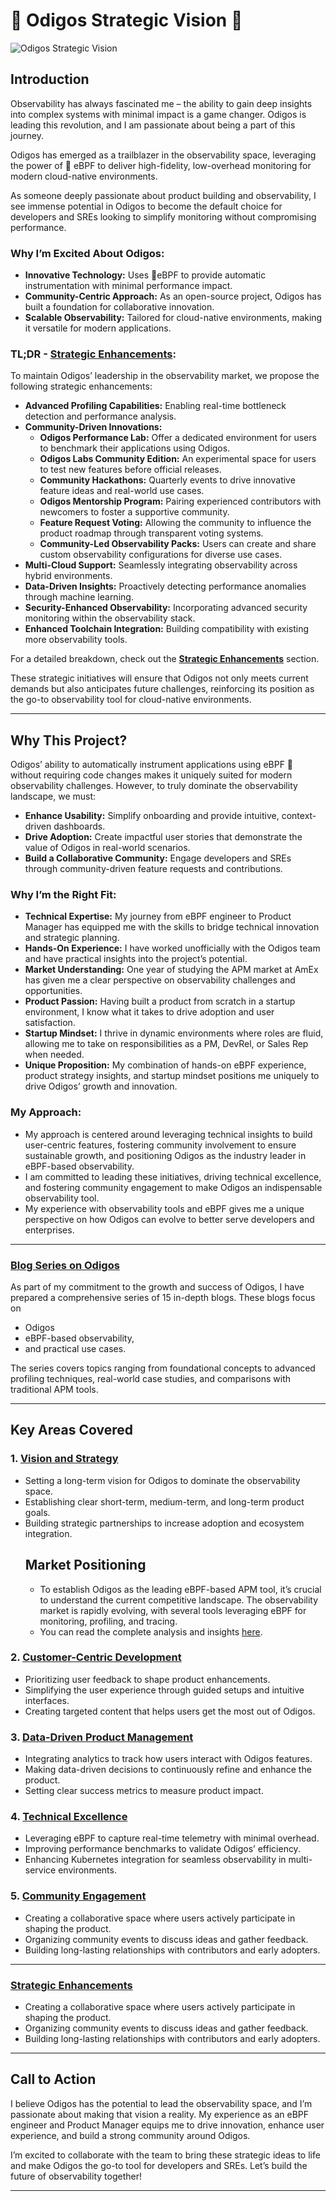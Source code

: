 # **🐝 Odigos Strategic Vision 🐝**  
![Odigos Strategic Vision](./odigos_vision.png)

## **Introduction**  
Observability has always fascinated me – the ability to gain deep insights into complex systems with minimal impact is a game changer. Odigos is leading this revolution, and I am passionate about being a part of this journey.  

Odigos has emerged as a trailblazer in the observability space, leveraging the power of 🐝 eBPF to deliver high-fidelity, low-overhead monitoring for modern cloud-native environments.  

As someone deeply passionate about product building and observability, I see immense potential in Odigos to become the default choice for developers and SREs looking to simplify monitoring without compromising performance.  

### **Why I’m Excited About Odigos:**  
- **Innovative Technology:** Uses 🐝eBPF to provide automatic instrumentation with minimal performance impact.  
- **Community-Centric Approach:** As an open-source project, Odigos has built a foundation for collaborative innovation.  
- **Scalable Observability:** Tailored for cloud-native environments, making it versatile for modern applications.

### **TL;DR - [Strategic Enhancements](./StrategicEnhancements.md):**  
To maintain Odigos’ leadership in the observability market, we propose the following strategic enhancements:  
- **Advanced Profiling Capabilities:** Enabling real-time bottleneck detection and performance analysis.   
- **Community-Driven Innovations:**  
  - **Odigos Performance Lab:** Offer a dedicated environment for users to benchmark their applications using Odigos.   
  - **Odigos Labs Community Edition:** An experimental space for users to test new features before official releases.  
  - **Community Hackathons:** Quarterly events to drive innovative feature ideas and real-world use cases.  
  - **Odigos Mentorship Program:** Pairing experienced contributors with newcomers to foster a supportive community.  
  - **Feature Request Voting:** Allowing the community to influence the product roadmap through transparent voting systems.  
  - **Community-Led Observability Packs:** Users can create and share custom observability configurations for diverse use cases. 
- **Multi-Cloud Support:** Seamlessly integrating observability across hybrid environments.  
- **Data-Driven Insights:** Proactively detecting performance anomalies through machine learning.  
- **Security-Enhanced Observability:** Incorporating advanced security monitoring within the observability stack.  
- **Enhanced Toolchain Integration:** Building compatibility with existing more observability tools.

For a detailed breakdown, check out the **[Strategic Enhancements](./StrategicEnhancements.md)** section.  

These strategic initiatives will ensure that Odigos not only meets current demands but also anticipates future challenges, reinforcing its position as the go-to observability tool for cloud-native environments.  

--- 

## **Why This Project?**  
Odigos’ ability to automatically instrument applications using eBPF 🐝 without requiring code changes makes it uniquely suited for modern observability challenges. However, to truly dominate the observability landscape, we must:  
- **Enhance Usability:** Simplify onboarding and provide intuitive, context-driven dashboards.  
- **Drive Adoption:** Create impactful user stories that demonstrate the value of Odigos in real-world scenarios.  
- **Build a Collaborative Community:** Engage developers and SREs through community-driven feature requests and contributions.  

### **Why I’m the Right Fit:**  
- **Technical Expertise:** My journey from eBPF engineer to Product Manager has equipped me with the skills to bridge technical innovation and strategic planning.  
- **Hands-On Experience:** I have worked unofficially with the Odigos team and have practical insights into the project’s potential.  
- **Market Understanding:** One year of studying the APM market at AmEx has given me a clear perspective on observability challenges and opportunities.  
- **Product Passion:** Having built a product from scratch in a startup environment, I know what it takes to drive adoption and user satisfaction.  
- **Startup Mindset:** I thrive in dynamic environments where roles are fluid, allowing me to take on responsibilities as a PM, DevRel, or Sales Rep when needed.  
- **Unique Proposition:** My combination of hands-on eBPF experience, product strategy insights, and startup mindset positions me uniquely to drive Odigos’ growth and innovation.  

### **My Approach:**  
- My approach is centered around leveraging technical insights to build user-centric features, fostering community involvement to ensure sustainable growth, and positioning Odigos as the industry leader in eBPF-based observability.
- I am committed to leading these initiatives, driving technical excellence, and fostering community engagement to make Odigos an indispensable observability tool.
- My experience with observability tools and eBPF gives me a unique perspective on how Odigos can evolve to better serve developers and enterprises.

---

### **[Blog Series on Odigos](./Blogs)**

As part of my commitment to the growth and success of Odigos, I have prepared a comprehensive series of 15 in-depth blogs. 
These blogs focus on
- Odigos
- eBPF-based observability,
-  and practical use cases.

 The series covers topics ranging from foundational concepts to advanced profiling techniques, real-world case studies, and comparisons with traditional APM tools.


---

## **Key Areas Covered**  

### **1. [Vision and Strategy](./Vision.md)**
- Setting a long-term vision for Odigos to dominate the observability space.  
- Establishing clear short-term, medium-term, and long-term product goals.  
- Building strategic partnerships to increase adoption and ecosystem integration.  
  ## Market Positioning  
    - To establish Odigos as the leading eBPF-based APM tool, it’s crucial to understand the current competitive landscape. The observability market is rapidly evolving, with several tools leveraging eBPF for monitoring, profiling, and tracing.  
    - You can read the complete analysis and insights [here](./Competitive_Analysis.md).  


### **2. [Customer-Centric Development](./CustomerCentricDevelopment.md)**  
- Prioritizing user feedback to shape product enhancements.  
- Simplifying the user experience through guided setups and intuitive interfaces.  
- Creating targeted content that helps users get the most out of Odigos.  

### **3. [Data-Driven Product Management](./Data-DrivenProductManagement.md)**  
- Integrating analytics to track how users interact with Odigos features.  
- Making data-driven decisions to continuously refine and enhance the product.  
- Setting clear success metrics to measure product impact.  

### **4. [Technical Excellence](./TechnicalExcellence.md)**  
- Leveraging eBPF to capture real-time telemetry with minimal overhead.  
- Improving performance benchmarks to validate Odigos’ efficiency.  
- Enhancing Kubernetes integration for seamless observability in multi-service environments.  

### **5. [Community Engagement](./CommunityEngagement.md)**  
- Creating a collaborative space where users actively participate in shaping the product.  
- Organizing community events to discuss ideas and gather feedback.  
- Building long-lasting relationships with contributors and early adopters.  

---

### **[Strategic Enhancements](./StrategicEnhancements.md)**  
- Creating a collaborative space where users actively participate in shaping the product.  
- Organizing community events to discuss ideas and gather feedback.  
- Building long-lasting relationships with contributors and early adopters.  


---

## **Call to Action** 
 
I believe Odigos has the potential to lead the observability space, and I’m passionate about making that vision a reality. My experience as an eBPF engineer and Product Manager equips me to drive innovation, enhance user experience, and build a strong community around Odigos.

I’m excited to collaborate with the team to bring these strategic ideas to life and make Odigos the go-to tool for developers and SREs. Let’s build the future of observability together!

---
